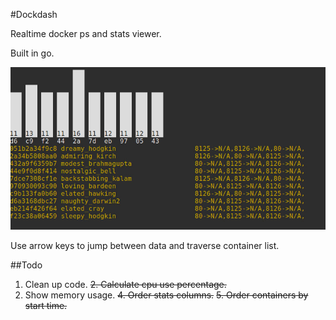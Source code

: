 #Dockdash

Realtime docker ps and stats viewer.

Built in go.

<img src="./screencap.jpg" alt="Screen grab" width="600">

Use arrow keys to jump between data and traverse container list.

##Todo
1. Clean up code.
~~2. Calculate cpu use percentage.~~
3. Show memory usage.
~~4. Order stats columns.~~
~~5. Order containers by start time.~~
